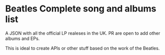 # Beatles Complete song and albums list

A JSON with all the official LP realeses in the UK. 
PR are open to add other albums and EPs.

This is ideal to create APIs or other stuff based on the work of the Beatles.